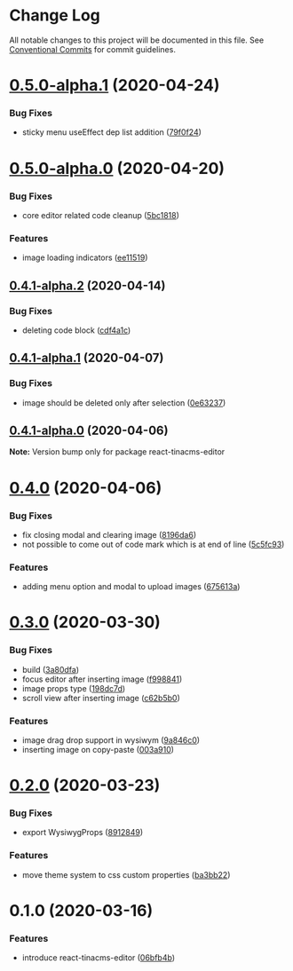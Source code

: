# Change Log

All notable changes to this project will be documented in this file.
See [Conventional Commits](https://conventionalcommits.org) for commit guidelines.

# [0.5.0-alpha.1](https://github.com/tinacms/tinacms/compare/react-tinacms-editor@0.5.0-alpha.0...react-tinacms-editor@0.5.0-alpha.1) (2020-04-24)


### Bug Fixes

* sticky menu useEffect dep list addition ([79f0f24](https://github.com/tinacms/tinacms/commit/79f0f24))





# [0.5.0-alpha.0](https://github.com/tinacms/tinacms/compare/react-tinacms-editor@0.4.1-alpha.2...react-tinacms-editor@0.5.0-alpha.0) (2020-04-20)


### Bug Fixes

* core editor related code cleanup ([5bc1818](https://github.com/tinacms/tinacms/commit/5bc1818))


### Features

* image loading indicators ([ee11519](https://github.com/tinacms/tinacms/commit/ee11519))





## [0.4.1-alpha.2](https://github.com/tinacms/tinacms/compare/react-tinacms-editor@0.4.1-alpha.1...react-tinacms-editor@0.4.1-alpha.2) (2020-04-14)


### Bug Fixes

* deleting code block ([cdf4a1c](https://github.com/tinacms/tinacms/commit/cdf4a1c))





## [0.4.1-alpha.1](https://github.com/tinacms/tinacms/compare/react-tinacms-editor@0.4.1-alpha.0...react-tinacms-editor@0.4.1-alpha.1) (2020-04-07)


### Bug Fixes

* image should be deleted only after selection ([0e63237](https://github.com/tinacms/tinacms/commit/0e63237))





## [0.4.1-alpha.0](https://github.com/tinacms/tinacms/compare/react-tinacms-editor@0.4.0...react-tinacms-editor@0.4.1-alpha.0) (2020-04-06)

**Note:** Version bump only for package react-tinacms-editor





# [0.4.0](https://github.com/tinacms/tinacms/compare/react-tinacms-editor@0.3.0...react-tinacms-editor@0.4.0) (2020-04-06)


### Bug Fixes

* fix closing modal and clearing image ([8196da6](https://github.com/tinacms/tinacms/commit/8196da6))
* not possible to come out of code mark which is at end of line ([5c5fc93](https://github.com/tinacms/tinacms/commit/5c5fc93))


### Features

* adding menu option and modal to upload images ([675613a](https://github.com/tinacms/tinacms/commit/675613a))





# [0.3.0](https://github.com/tinacms/tinacms/compare/react-tinacms-editor@0.2.0...react-tinacms-editor@0.3.0) (2020-03-30)


### Bug Fixes

* build ([3a80dfa](https://github.com/tinacms/tinacms/commit/3a80dfa))
* focus editor after inserting image ([f998841](https://github.com/tinacms/tinacms/commit/f998841))
* image props type ([198dc7d](https://github.com/tinacms/tinacms/commit/198dc7d))
* scroll view after inserting image ([c62b5b0](https://github.com/tinacms/tinacms/commit/c62b5b0))


### Features

* image drag drop support in wysiwym ([9a846c0](https://github.com/tinacms/tinacms/commit/9a846c0))
* inserting image on copy-paste ([003a910](https://github.com/tinacms/tinacms/commit/003a910))





# [0.2.0](https://github.com/tinacms/tinacms/compare/react-tinacms-editor@0.1.0...react-tinacms-editor@0.2.0) (2020-03-23)


### Bug Fixes

* export WysiwygProps ([8912849](https://github.com/tinacms/tinacms/commit/8912849))


### Features

* move theme system to css custom properties ([ba3bb22](https://github.com/tinacms/tinacms/commit/ba3bb22))





# 0.1.0 (2020-03-16)


### Features

* introduce react-tinacms-editor ([06bfb4b](https://github.com/tinacms/tinacms/commit/06bfb4b))
